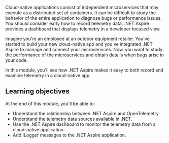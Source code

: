 Cloud-native applications consist of independent microservices that may execute as a distributed set of containers. It can be difficult to study the behavior of the entire application to diagnose bugs or performance issues. You should consider early how to record telemetry data. .NET Aspire provides a dashboard that displays telemetry in a developer focused view.
   
Imagine you're an employee at an outdoor equipment retailer. You've started to build your new cloud-native app and you've integrated .NET Aspire to manage and connect your microservices. Now, you want to study the performance of the microservices and obtain details when bugs arise in your code.

In this module, you'll see how .NET Aspire makes it easy to both record and examine telemetry in a cloud-native app.

## Learning objectives

At the end of this module, you'll be able to:

- Understand the relationship between .NET Aspire and OpenTelemetry.
- Understand the telemetry data sources available in .NET.
- Use the .NET Aspire dashboard to monitor the telemetry data from a cloud-native application.
- Add ILogger messages to the .NET Aspire application.
